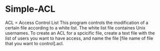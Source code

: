 # Simple-ACL
ACL = Access Control List
This program controls the modification of a certain file according to a white list. The white list file containes Unix usernames.
To create an ACL for a spcicific file, create a text file with the list of users you want to have access, and name the file
[file name of file that you want to control].acl.
